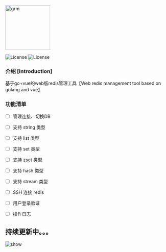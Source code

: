 <img title="" src="https://user-images.githubusercontent.com/18718299/176125402-04261517-be75-43a2-8687-3d5e8f9397e9.png" alt="grm" data-align="center" width="140">

![License](http://img.shields.io/badge/vue3-element--plus-blue.svg?style=flat-square) ![License](http://img.shields.io/badge/go-gin-blue.svg?style=flat-square)

### 介绍 [Introduction]

基于go+vue的web版redis管理工具【Web redis management tool based on golang and vue】

### 功能清单

- [ ] 管理连接、切换DB

- [ ] 支持 string 类型

- [ ] 支持 list 类型

- [ ] 支持 set 类型

- [ ] 支持 zset 类型

- [ ] 支持 hash 类型

- [ ] 支持 stream 类型

- [ ] SSH 连接 redis

- [ ] 用户登录验证

- [ ] 操作日志


## 持续更新中。。。

![show](https://user-images.githubusercontent.com/18718299/176183368-44597b01-977b-44c4-bd1b-b7c987f1e6c4.gif)